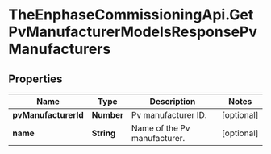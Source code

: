 # TheEnphaseCommissioningApi.GetPvManufacturerModelsResponsePvManufacturers

## Properties

Name | Type | Description | Notes
------------ | ------------- | ------------- | -------------
**pvManufacturerId** | **Number** | Pv manufacturer ID. | [optional] 
**name** | **String** | Name of the Pv manufacturer. | [optional] 


